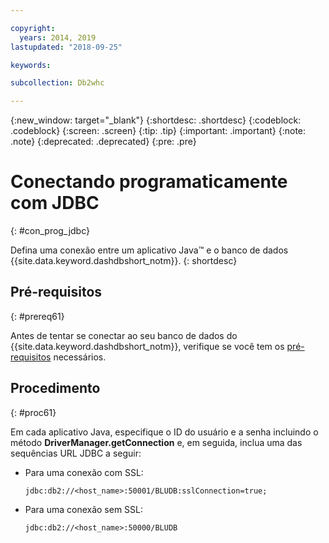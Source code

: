 ```yaml
---

copyright:
  years: 2014, 2019
lastupdated: "2018-09-25"

keywords:

subcollection: Db2whc

---
```


<!-- Attribute definitions --> 
{:new_window: target="_blank"}
{:shortdesc: .shortdesc}
{:codeblock: .codeblock}
{:screen: .screen}
{:tip: .tip}
{:important: .important}
{:note: .note}
{:deprecated: .deprecated}
{:pre: .pre}

# Conectando programaticamente com JDBC
{: #con_prog_jdbc}

Defina uma conexão entre um aplicativo Java™ e o banco de dados {{site.data.keyword.dashdbshort_notm}}.
{: shortdesc}

## Pré-requisitos
{: #prereq61}

Antes de tentar se conectar ao seu banco de dados do {{site.data.keyword.dashdbshort_notm}}, verifique se você tem os [pré-requisitos](/docs/services/Db2whc/connecting?topic=Db2whc-connect_ov#prereqs) necessários.

<!-- Before you can connect to your database, you must perform the following steps:

- [Verify prerequisites](prereqs.html), including installing driver packages, configuring your local environment, and downloading SSL certificates (if needed)
- Collect [connection information](credentials.html), including database details such as host name and port numbers, and connection credentials such as user ID and password -->

## Procedimento
{: #proc61}

Em cada aplicativo Java, especifique o ID do usuário e a senha incluindo o método **DriverManager.getConnection** e, em seguida, inclua uma das sequências URL JDBC a seguir:

- Para uma conexão com SSL:

  `jdbc:db2://<host_name>:50001/BLUDB:sslConnection=true;`

- Para uma conexão sem SSL:

  `jdbc:db2://<host_name>:50000/BLUDB`


